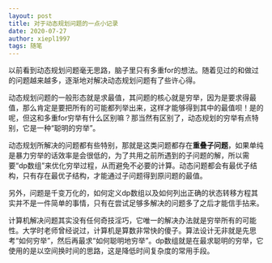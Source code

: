 ```yaml
---
layout: post
title: 对于动态规划问题的一点小记录
date: 2020-07-27
author: xiepl1997
tags: 随笔
---
```


以前看到动态规划问题毫无思路，脑子里只有多重for的想法。随着见过的和做过的问题越来越多，逐渐地对解决动态规划问题有了些许心得。  

动态规划问题的一般形态就是求最值，其问题的核心就是穷举，因为是要求得最值，那么肯定是要把所有的可能都列举出来，这样才能够得到其中的最值呗！是的呢，但这和多重for穷举有什么区别嘛？那当然有区别了，动态规划的穷举有点特别，它是一种“聪明的穷举”。  

动态规划所解决的问题都有些特别，那就是这类问题都存在**重叠子问题**，如果单纯是暴力穷举的话效率是会很低的，为了共用之前所遇到的子问题的解，所以需要“dp数组”来优化穷举过程，从而避免不必要的计算。动态问题都会有最优子结构，只有存在最优子结构，才能通过子问题得到原问题的最值。  

另外，问题是千变万化的，如何定义dp数组以及如何列出正确的状态转移方程其实并不是一件简单的事情，只有在尝试足够多解决的问题多了之后才能信手拈来。  

计算机解决问题其实没有任何奇技淫巧，它唯一的解决办法就是穷举所有的可能性。大学时老师曾经说过，计算机是算数非常快的傻子。算法设计无非就是先思考“如何穷举”，然后再最求“如何聪明地穷举”。dp数组就是在最求聪明的穷举，它使用的是以空间换时间的思路，这是降低时间复杂度的常用手段。